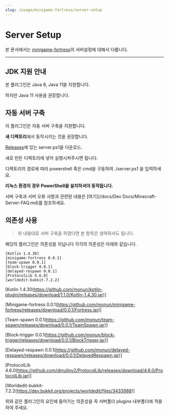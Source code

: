 ```yaml
---
slug: /usage/minigame-fortress/server-setup
---
```


# Server Setup

본 문서에서는 [minigame-fortress](https://github.com/monun/minigame-fortress)의 서버설정에 대해서 다룹니다.

---
## JDK 지원 안내
본 플러그인은 Java 8, Java 11을 지원합니다.

하지만 Java 11 사용을 권장합니다.

## 자동 서버 구축 
이 플러그인은 자동 서버 구축을 지원합니다.

**새 디렉토리**에서 동작시키는 것을 권장합니다.

[Releases](https://github.com/monun/minigame-fortress/releases)에 있는 server.ps1을 다운로드.

새로 만든 디렉토리에 넣어 실행시켜주시면 됩니다.

디렉토리의 경로에 따라 powershell 혹은 cmd을 구동하여 ./server.ps1 을 입력하세요.

**리눅스 환경의 경우 PowerShell을 설치하셔야 동작됩니다.**

서버 구축과 서버 오류 사항과 관련된 내용은 [여기](/docs/Dev Docs/Minecraft-Server-FAQ.md)를 참조하세요.
## 의존성 사용

> 위 내용대로 서버 구축을 하였다면 본 항목은 생략하셔도 됩니다.

해당의 플러그인은 의존성을 지닙니다 각각의 의존성은 아래와 같습니다.

```
[Kotlin 1.4.30]
[minigame-fortress 0.0.1]
[team-spawn 0.0.1]
[block-trigger 0.0.1]
[delayed-respawn 0.0.1]
[ProtocolLib 4.6.0]
[worldedit-bukkit-7.2.2]
```
[Kotlin 1.4.30(https://github.com/monun/kotlin-plugin/releases/download/1.1.0/Kotlin-1.4.30.jar)]

[Minigame-fortress 0.0.1(https://github.com/monun/minigame-fortress/releases/download/0.0.1/Fortress.jar)]

[Team-spawn 0.0.1(https://github.com/monun/team-spawn/releases/download/0.0.1/TeamSpawn.jar)]

[Block-trigger 0.0.1(https://github.com/monun/block-trigger/releases/download/0.0.1/BlockTrigger.jar)]

[Delayed-respawn 0.0.1(https://github.com/monun/delayed-respawn/releases/download/0.0.1/DelayedRespawn.jar)]

[ProtocolLib 4.6.0(https://github.com/dmulloy2/ProtocolLib/releases/download/4.6.0/ProtocolLib.jar)]

[Worldedit-bukkit-7.2.2(https://dev.bukkit.org/projects/worldedit/files/3433988)]

위와 같은 플러그인의 요인에 들어가는 의존성을 꼭 서버폴더 plugins 내부폴더에 적용하여 주세요.
